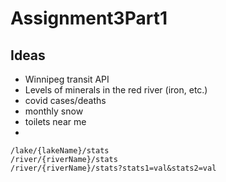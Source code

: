 # Assignment3Part1

## Ideas 
- Winnipeg transit API
- Levels of minerals in the red river (iron, etc.)
- covid cases/deaths
- monthly snow 
- toilets near me 
- 
  
  
  




    /lake/{lakeName}/stats  
    /river/{riverName}/stats
    /river/{riverName}/stats?stats1=val&stats2=val
